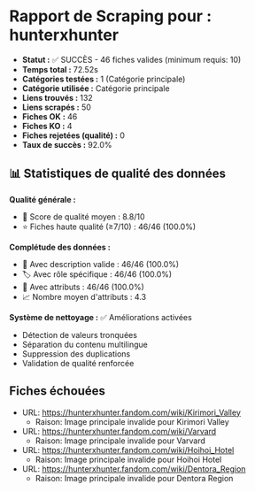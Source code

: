 # Rapport de Scraping pour : hunterxhunter
- **Statut :** ✅ SUCCÈS - 46 fiches valides (minimum requis: 10)
- **Temps total :** 72.52s
- **Catégories testées :** 1 (Catégorie principale)
- **Catégorie utilisée :** Catégorie principale
- **Liens trouvés :** 132
- **Liens scrapés :** 50
- **Fiches OK :** 46
- **Fiches KO :** 4
- **Fiches rejetées (qualité) :** 0
- **Taux de succès :** 92.0%

## 📊 Statistiques de qualité des données

**Qualité générale :**
- 🎯 Score de qualité moyen : 8.8/10
- ⭐ Fiches haute qualité (≥7/10) : 46/46 (100.0%)

**Complétude des données :**
- 📝 Avec description valide : 46/46 (100.0%)
- 🏷️ Avec rôle spécifique : 46/46 (100.0%)
- 🔖 Avec attributs : 46/46 (100.0%)
- 📈 Nombre moyen d'attributs : 4.3

**Système de nettoyage :** ✅ Améliorations activées
- Détection de valeurs tronquées
- Séparation du contenu multilingue  
- Suppression des duplications
- Validation de qualité renforcée

## Fiches échouées
- URL: https://hunterxhunter.fandom.com/wiki/Kirimori_Valley
  - Raison: Image principale invalide pour Kirimori Valley
- URL: https://hunterxhunter.fandom.com/wiki/Varvard
  - Raison: Image principale invalide pour Varvard
- URL: https://hunterxhunter.fandom.com/wiki/Hoihoi_Hotel
  - Raison: Image principale invalide pour Hoihoi Hotel
- URL: https://hunterxhunter.fandom.com/wiki/Dentora_Region
  - Raison: Image principale invalide pour Dentora Region
